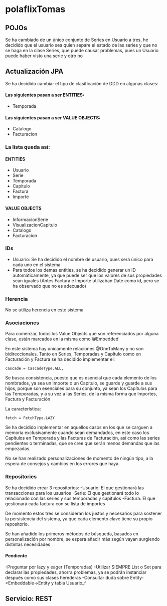 # polaflixTomas

## POJOs

Se ha cambiado de un único conjunto de Series en Usuario a tres, he decidido que el usuario sea quien separe el estado de las series y que no se haga en la clase Series, que puede causar problemas, pues un Usuario puede haber visto una serie y otro no

## Actualización JPA

Se ha decidido cambiar el tipo de clasificación de DDD en algunas clases:

#### Las siguientes pasan a ser ENTITIES:

- Temporada

#### Las siguientes pasan a ser VALUE OBJECTS:

- Catalogo
- Facturacion

### La lista queda así:

#### ENTITIES

- Usuario
- Serie
- Temporada
- Capitulo
- Factura
- Importe

#### VALUE OBJECTS

- InformacionSerie
- VisualizacionCapitulo
- Catalogo
- Facturacion

### IDs

- Usuario: Se ha decidido el nombre de usuario, pues será único para cada uno en el sistema
- Para todos los demas entities, se ha decidido generar un ID automáticamente, ya que puede ser que los valores de sus propiedades sean iguales (Antes Factura e Importe utilizaban Date como id, pero se ha observado que no es adecuado)

### Herencia

No se utiliza herencia en este sistema

### Asociaciones

Para comenzar, todos los Value Objects que son referenciados por alguna clase, están marcados en la misma como @Embedded

En este sistema hay únicamente relaciones @OneToMany y no son bidireccionales.
Tanto en Series, Temporadas y Capítulo como en Facturación y Factura se ha decidido implementar el:

```
cascade = CascadeType.ALL,
```

Se busca consistencia, puesto que es esencial que cada elemento de los nombrados, ya sea un Importe o un Capítulo, se guarde y guarde a sus hijos, porque son esenciales para su conjunto, ya sean los Capítulos para las Temporadas, y a su vez a las Series, de la misma forma que Importes, Factura y Facturación

La característica:

```
fetch = FetchType.LAZY
```

Se ha decidido implementar en aquellos casos en los que se carguen a memoria exclusivamente cuando sean demandados, en este caso los Capítulos en Temporada y las Facturas de Facturación, así como las series pendientes o terminadas, que se cree que serán menos demandas que las empezadas.

No se han realizado personalizaciones de momento de ningún tipo, a la espera de consejos y cambios en los errores que haya.

### Repositories

Se ha decidido crear 3 repositorios:
-Usuario: El que gestionará las transacciones para los usuarios
-Serie: El que gestionará todo lo relacionado con las series y sus temporadas y capítulos
-Factura: El que gestionará cada factura con su lista de importes

De momento estos tres se consideran los justos y necesarios para sostener la persistencia del sistema, ya que cada elemento clave tiene su propio repositorio.

Se han añadido los primeros métodos de búsqueda, basados en personalización por nombre, se espera añadir más según vayan surgiendo distintas necesidades

#### Pendiente

-Preguntar por lazy y eager (Temporadas)
-Utilizar SIEMPRE List o Set para declarar las propiedades, ahorra problemas, ya se podrán instanciar después como sus clases herederas
-Consultar duda sobre Entity->Embeddable->Entity y tabla Usuario_f

## Servicio: REST
